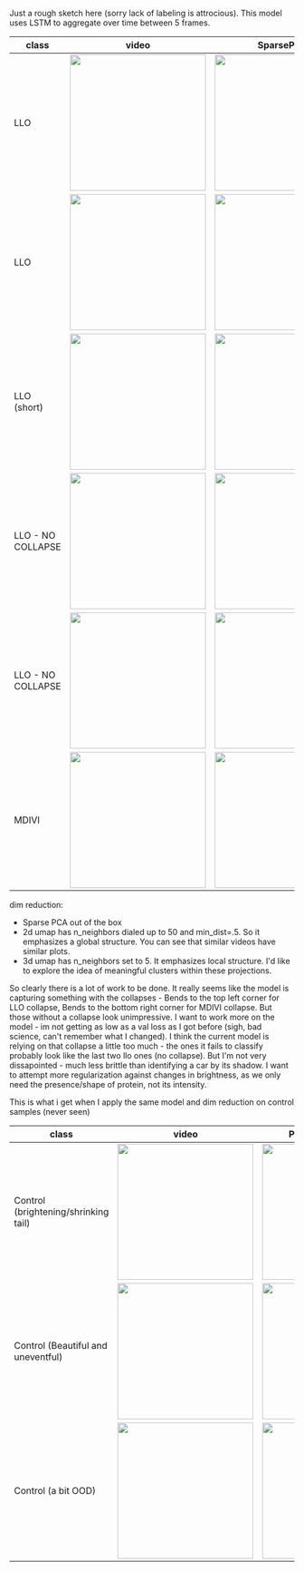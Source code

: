 
Just a rough sketch here (sorry lack of labeling is attrocious). This model uses LSTM to aggregate over time between 5 frames.
 

| class|   video |  SparsePCA  | UMAP | UMAP 3d | 
|----|----|---| ---- | ----|
|LLO|<img src="/home/rachel/ornet/gifs/DsRed2-HeLa_3_9_LLO_normalized_1.gif" width="240" /> | <img src="/home/rachel/ornet/projections/DsRed2-HeLa_3_9_LLO_normalized_1_sparse.png" width="240" />  |<img src="/home/rachel/ornet/projections/DsRed2-HeLa_3_9_LLO_normalized_1_umap.png" width="240" />  | <img src="/home/rachel/ornet/projections/DsRed2-HeLa_3_9_LLO_normalized_1_umap3d.png" width="240" /> |
|LLO|<img src="/home/rachel/ornet/gifs/DsRed2-HeLa_3_15_LLO1part1_normalized_1.gif" width="240" />  |<img src="/home/rachel/ornet/projections/DsRed2-HeLa_3_15_LLO1part1_normalized_1_sparse.png" width="240" />  |<img src="/home/rachel/ornet/projections/DsRed2-HeLa_3_15_LLO1part1_normalized_1_umap.png" width="240" />  | <img src="/home/rachel/ornet/projections/DsRed2-HeLa_3_15_LLO1part1_normalized_1_umap3d.png" width="240" />  |
|LLO (short)|<img src="/home/rachel/ornet/gifs/DsRed2-HeLa_3_23_LLO_1_normalized_3.gif" width="240" />  | <img src="/home/rachel/ornet/projections/DsRed2-HeLa_3_23_LLO_1_normalized_3_sparse.png" width="240" />  |<img src="/home/rachel/ornet/projections/DsRed2-HeLa_3_23_LLO_1_normalized_3_umap.png" width="240" />  | <img src="/home/rachel/ornet/projections/DsRed2-HeLa_3_23_LLO_1_normalized_3_umap3d.png" width="240" />  |
|LLO - NO COLLAPSE|<img src="/home/rachel/ornet/gifs/DsRed2-HeLa_11_3_LLO_normalized_4.gif" width="240" />  | <img src="/home/rachel/ornet/projections/DsRed2-HeLa_11_3_LLO_normalized_4_sparse.png" width="240" /> |<img src="/home/rachel/ornet/projections/DsRed2-HeLa_11_3_LLO_normalized_4_umap.png" width="240" /> | <img src="/home/rachel/ornet/projections/DsRed2-HeLa_11_3_LLO_normalized_4_umap3d.png" width="240" /> |
|LLO - NO COLLAPSE|<img src="/home/rachel/ornet/gifs/DsRed2-HeLa_11_22_LLO_30nm_normalized_1.gif" width="240" />  | <img src="/home/rachel/ornet/projections/DsRed2-HeLa_11_22_LLO_30nm_normalized_1_sparse.png" width="240" />|<img src="/home/rachel/ornet/projections/DsRed2-HeLa_11_22_LLO_30nm_normalized_1_umap.png" width="240" />| <img src="/home/rachel/ornet/projections/DsRed2-HeLa_11_22_LLO_30nm_normalized_1_umap3d.png" width="240" />|
|MDIVI|<img src="/home/rachel/ornet/gifs/Mdivi1_7_14_2_normalized_2.gif" width="240" />  |  <img src="/home/rachel/ornet/projections/Mdivi1_7_14_2_normalized_2_sparse.png" width="240" /> | <img src="/home/rachel/ornet/projections/Mdivi1_7_14_2_normalized_2_umap.png" width="240" /> | <img src="/home/rachel/ornet/projections/Mdivi1_7_14_2_normalized_2_umap3d.png" width="240" /> |


dim reduction:
- Sparse PCA out of the box
- 2d umap has n_neighbors dialed up to 50 and min_dist=.5. So it emphasizes a global structure. You can see that similar videos have similar plots.
- 3d umap has n_neighbors set to 5. It emphasizes local structure. I'd like to explore the idea of meaningful clusters within these projections.

So clearly there is a lot of work to be done. It really seems like the model is capturing something with the collapses - Bends to the top left corner for LLO collapse, Bends to the bottom right corner for MDIVI collapse. But those without a collapse look unimpressive. I want to work more on the model - im not getting as low as a val loss as I got before (sigh, bad science, can't remember what I changed). I think the current model is relying on that collapse a little too much - the ones it fails to classify probably look like the last two llo ones (no collapse). But I'm not very dissapointed - much less brittle than identifying a car by its shadow. I want to attempt more regularization against changes in brightness, as we only need the presence/shape of protein, not its intensity.

 






This is what i get when I apply the same model and dim reduction on control samples (never seen)

| class|   video |  PCA  (transformed) |
|-|----|----|
|Control (brightening/shrinking tail)|<img src="/home/rachel/ornet/gifs/DsRed2-HeLa_11_21_normalized_10.gif" width="240" /> | <img src="/home/rachel/ornet/projections/DsRed2-HeLa_11_21_normalized_10.png" width="240" />   
|Control (Beautiful and uneventful)|<img src="/home/rachel/ornet/gifs/DsRed2-HeLa_10_26_normalized_4.gif" width="240" />  | <img src="/home/rachel/ornet/projections/DsRed2-HeLa_10_26_normalized_4.png" width="240" /> 
|Control (a bit OOD)|<img src="/home/rachel/ornet/gifs/HeLa-DsRed2_10_13001_normalized_5.gif" width="240" />  | <img src="/home/rachel/ornet/projections/HeLa-DsRed2_10_13001_normalized_5.png" width="240" /> 
